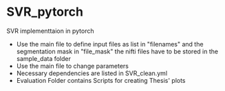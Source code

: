 # SVR_pytorch
SVR implementtaion in pytorch

- Use the main file to define input files as list in "filenames" and the segmentation mask in "file_mask"
the nifti files have to be stored in the sample_data folder
- Use the main file to change parameters
- Necessary dependencies are listed in SVR_clean.yml
- Evaluation Folder contains Scripts for creating Thesis' plots

